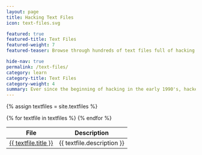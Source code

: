```yaml
---
layout: page
title: Hacking Text Files
icon: text-files.svg

featured: true
featured-title: Text Files
featured-weight: 7
featured-teaser: Browse through hundreds of text files full of hacking information.

hide-nav: true
permalink: /text-files/
category: learn
category-title: Text Files
category-weight: 4
summary: Ever since the beginning of hacking in the early 1990's, hackers were writing articles and documenting their findings. Because the internet wasn't invented yet and they didn't have blogs, they would write them using Microsoft Windows Notepad. When I read a hacking text file I find useful, I post it here.
---
```

{% assign textfiles = site.textfiles %}
<div class="textfiles">
  <table class="pure-table">
    <thead>
      <tr>
        <th>File</th>
        <th>Description</th>
      </tr>
    </thead>
    <tbody>
    {% for textfile in textfiles %}
      <tr>
        <td><a class="no-barba" href="/assets/textfiles/{{ textfile.title }}">{{ textfile.title }}</a></td>
        <td>{{ textfile.description }}</td>
      </tr>
    {% endfor %}
    </tbody>
  </table>
</div>
